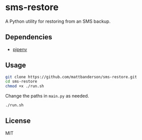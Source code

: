 # sms-restore

A Python utility for restoring from an SMS backup.

## Dependencies

* [pipenv](https://pipenv.readthedocs.io/en/latest/)

## Usage

```sh
git clone https://github.com/mattbanderson/sms-restore.git
cd sms-restore
chmod +x ./run.sh
```
Change the paths in `main.py` as needed.
```sh
./run.sh
```

## License
MIT
